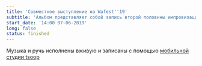 ```yaml
---
title: 'Совместное выступление на Wafest''19'
subtitle: 'Альбом представляет собой запись второй половины импровизационного живого выступления tsoop и Дарьи Дубовик на поэтической площадке фестиваля Wafest''19 на Горьковском море.'
start_date: '14:00 07-06-2019'
long: false
status: finished
---
```


Музыка и ручь исполнены вживую и записаны с помощью [мобильной студии tsoop](/designs/tsoop/music-lab)